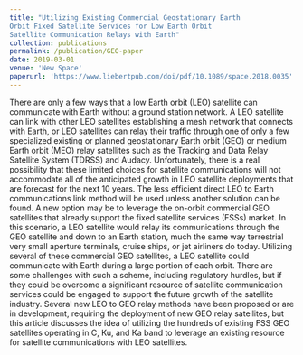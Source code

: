 ```yaml
---
title: "Utilizing Existing Commercial Geostationary Earth
Orbit Fixed Satellite Services for Low Earth Orbit
Satellite Communication Relays with Earth"
collection: publications
permalink: /publication/GEO-paper
date: 2019-03-01
venue: 'New Space'
paperurl: 'https://www.liebertpub.com/doi/pdf/10.1089/space.2018.0035'
---
```


There are only a few ways that a low Earth orbit (LEO) satellite
can communicate with Earth without a ground station network.
A LEO satellite can link with other LEO satellites establishing a
mesh network that connects with Earth, or LEO satellites can
relay their traffic through one of only a few specialized existing
or planned geostationary Earth orbit (GEO) or medium Earth orbit
(MEO) relay satellites such as the Tracking and Data Relay Satellite System (TDRSS) and Audacy. Unfortunately, there is a real
possibility that these limited choices for satellite communications will not accommodate all of the anticipated growth in LEO
satellite deployments that are forecast for the next 10 years. The
less efficient direct LEO to Earth communications link method
will be used unless another solution can be found. A new option
may be to leverage the on-orbit commercial GEO satellites that
already support the fixed satellite services (FSSs) market. In this
scenario, a LEO satellite would relay its communications through
the GEO satellite and down to an Earth station, much the same
way terrestrial very small aperture terminals, cruise ships, or jet
airliners do today. Utilizing several of these commercial GEO
satellites, a LEO satellite could communicate with Earth during a
large portion of each orbit. There are some challenges with such
a scheme, including regulatory hurdles, but if they could be
overcome a significant resource of satellite communication
services could be engaged to support the future growth of the
satellite industry. Several new LEO to GEO relay methods have
been proposed or are in development, requiring the deployment
of new GEO relay satellites, but this article discusses the idea of
utilizing the hundreds of existing FSS GEO satellites operating in
C, Ku, and Ka band to leverage an existing resource for satellite
communications with LEO satellites.
